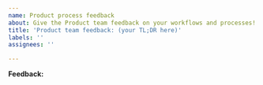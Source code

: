 ```yaml
---
name: Product process feedback
about: Give the Product team feedback on your workflows and processes!
title: 'Product team feedback: (your TL;DR here)'
labels: ''
assignees: ''

---
```


**Feedback:**

